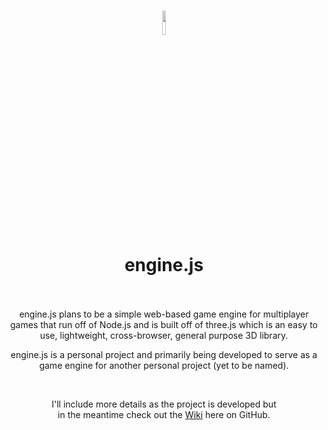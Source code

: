 <h1 align="center">
  <img
       src="https://user-images.githubusercontent.com/29758156/173344647-a81dd691-a8cf-48bf-a8ef-5cfec2faa319.png"
       width="10%"
  ><br>
  engine.js
  <br><br>
</h1>
<p align="center">
  engine.js plans to be a simple web-based game engine for multiplayer games that run off of Node.js and is built off of three.js which is an easy to use, lightweight, cross-browser, general purpose 3D library.
</p>
<p align="center">
  engine.js is a personal project and primarily being developed to serve as a game engine for another personal project (yet to be named).
</p>
<br>
<p align="center">
  I'll include more details as the project is developed but<br>
  in the meantime check out the <a href="https://github.com/asanull/engine.js/wiki">Wiki</a> here on GitHub.
</p>
<br>
